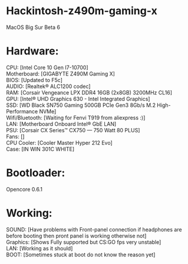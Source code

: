 # Hackintosh-z490m-gaming-x

MacOS Big Sur Beta 6

# Hardware:

CPU: [Intel Core 10 Gen I7-10700]\
Motherboard: [GIGABYTE Z490M Gaming X]\
BIOS: [Updated to F5c]\
AUDIO: [Realtek® ALC1200 codec]\
RAM: [Corsair Vengeance LPX DDR4 16GB (2x8GB) 3200MHz CL16]\
GPU: [Intel® UHD Graphics 630 - Intel Integrated Graphics]\
SSD: [WD Black SN750 Gaming 500GB PCIe Gen3 8Gb/s M.2 High-Performance NVMe]\
Wifi/Bluetooth: [Waiting for Fenvi T919 from aliexpress :)]\
LAN: [Motherboard Onboard Intel® GbE LAN]\
PSU: [Corsair CX Series™ CX750 — 750 Watt 80 PLUS]\
Fans: []\
CPU Cooler: [Cooler Master Hyper 212 Evo]\
Case: [IN WIN 301C WHITE]

# Bootloader:

Opencore 0.6.1

# Working:

SOUND: [Have problems with Front-panel connection if headphones are before booting then pront panel is working otherwise not]\
Graphics: [Shows Fully supported but CS:GO fps very unstable]\
LAN: [Working as it should]\
BOOT: [Sometimes stuck at boot do not know the reason yet]
